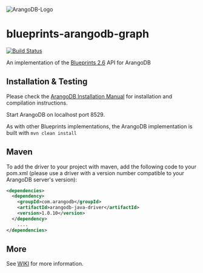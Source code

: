 ![ArangoDB-Logo](https://www.arangodb.org/wp-content/uploads/2012/10/logo_arangodb_transp.png)

# blueprints-arangodb-graph

[![Build Status](https://secure.travis-ci.org/arangodb/blueprints-arangodb-graph.png)](http://travis-ci.org/arangodb/blueprints-arangodb-graph)

An implementation of the [Blueprints 2.6](https://github.com/tinkerpop/blueprints/wiki) API for ArangoDB

## Installation & Testing

Please check the
[ArangoDB Installation Manual](http://www.arangodb.org/manuals/current/InstallManual.html)
for installation and compilation instructions.

Start ArangoDB on localhost port 8529.

As with other Blueprints implementations, the ArangoDB implementation is built with
	```mvn clean install```

## Maven

To add the driver to your project with maven, add the following code to your pom.xml
(please use a driver with a version number compatible to your ArangoDB server's version):

```XML
<dependencies>
  <dependency>
    <groupId>com.arangodb</groupId>
    <artifactId>arangodb-java-driver</artifactId>
    <version>1.0.10</version>
  </dependency>
	....
</dependencies>
```

## More

See [WIKI](https://github.com/arangodb/blueprints-arangodb-graph/wiki) for more information.

